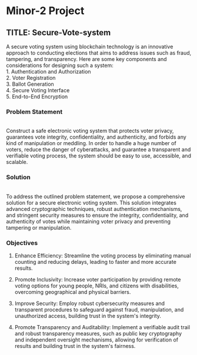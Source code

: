 # Minor-2 Project
<H2>TITLE: Secure-Vote-system</H2> 
A secure voting system using blockchain technology is an innovative approach to conducting elections that aims to address issues such as fraud, tampering, and transparency. Here are some key components and considerations for designing such a system:<br>
   1. Authentication and Authorization<br>
   2. Voter Registration<br>
   3. Ballot Generation<br>
   4. Secure Voting Interface<br>
   5. End-to-End Encryption<br>
  
<H3>Problem Statement</H3>
<br>Construct a safe electronic voting system that protects voter privacy, guarantees vote integrity, confidentiality, and authenticity, and forbids any kind of manipulation or meddling. In order to handle a huge number of voters, reduce the danger of cyberattacks, and guarantee a transparent and verifiable voting process, the system should be easy to use, accessible, and scalable.<br>

<H3>Solution</H3>

<br>To address the outlined problem statement, we propose a comprehensive solution for a secure electronic voting system. This solution integrates advanced cryptographic techniques, robust authentication mechanisms, and stringent security measures to ensure the integrity, confidentiality, and authenticity of votes while maintaining voter privacy and preventing tampering or manipulation. <br>

<H3>Objectives</H3>

1. Enhance Efficiency: Streamline the voting process by eliminating manual counting and reducing delays, leading to faster and more accurate results. <br>

2. Promote Inclusivity: Increase voter participation by providing remote voting options for young people, NRIs, and citizens with disabilities, overcoming geographical and physical barriers.  <br>

3. Improve Security: Employ robust cybersecurity measures and transparent procedures to safeguard against fraud, manipulation, and unauthorized access, building trust in the system's integrity.  <br>

4. Promote Transparency and Auditability: Implement a verifiable audit trail and robust transparency measures, such as public key cryptography and independent oversight mechanisms, allowing for verification of results and building trust in the system's fairness.  <br>
